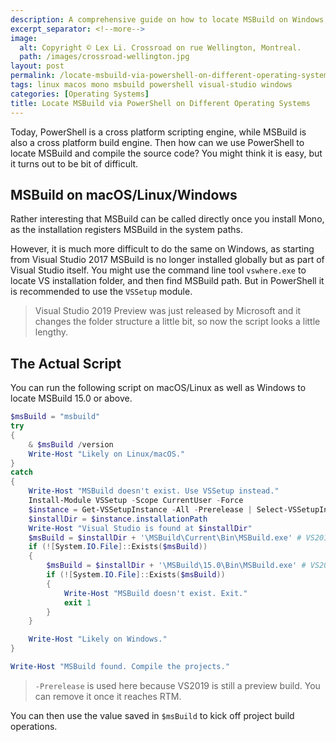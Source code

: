 ```yaml
---
description: A comprehensive guide on how to locate MSBuild on Windows, macOS, and Linux using PowerShell scripts, with cross-platform compatibility considerations.
excerpt_separator: <!--more-->
image:
  alt: Copyright © Lex Li. Crossroad on rue Wellington, Montreal.
  path: /images/crossroad-wellington.jpg
layout: post
permalink: /locate-msbuild-via-powershell-on-different-operating-systems-140757bb8e18
tags: linux macos mono msbuild powershell visual-studio windows
categories: [Operating Systems]
title: Locate MSBuild via PowerShell on Different Operating Systems
---
```

Today, PowerShell is a cross platform scripting engine, while MSBuild is also a cross platform build engine. Then how can we use PowerShell to locate MSBuild and compile the source code? You might think it is easy, but it turns out to be bit of difficult.
<!--more-->

## MSBuild on macOS/Linux/Windows

Rather interesting that MSBuild can be called directly once you install Mono, as the installation registers MSBuild in the system paths.

However, it is much more difficult to do the same on Windows, as starting from Visual Studio 2017 MSBuild is no longer installed globally but as part of Visual Studio itself. You might use the command line tool `vswhere.exe` to locate VS installation folder, and then find MSBuild path. But in PowerShell it is recommended to use the `VSSetup` module.

> Visual Studio 2019 Preview was just released by Microsoft and it changes the folder structure a little bit, so now the script looks a little lengthy.

## The Actual Script

You can run the following script on macOS/Linux as well as Windows to locate MSBuild 15.0 or above.

``` powershell
$msBuild = "msbuild"
try
{
    & $msBuild /version
    Write-Host "Likely on Linux/macOS."
}
catch
{
    Write-Host "MSBuild doesn't exist. Use VSSetup instead."
    Install-Module VSSetup -Scope CurrentUser -Force
    $instance = Get-VSSetupInstance -All -Prerelease | Select-VSSetupInstance -Require 'Microsoft.Component.MSBuild' -Latest
    $installDir = $instance.installationPath
    Write-Host "Visual Studio is found at $installDir"
    $msBuild = $installDir + '\MSBuild\Current\Bin\MSBuild.exe' # VS2019
    if (![System.IO.File]::Exists($msBuild))
    {
        $msBuild = $installDir + '\MSBuild\15.0\Bin\MSBuild.exe' # VS2017
        if (![System.IO.File]::Exists($msBuild))
        {
            Write-Host "MSBuild doesn't exist. Exit."
            exit 1
        }
    }

    Write-Host "Likely on Windows."
}

Write-Host "MSBuild found. Compile the projects."
```

> `-Prerelease` is used here because VS2019 is still a preview build. You can remove it once it reaches RTM.

You can then use the value saved in `$msBuild` to kick off project build operations.
